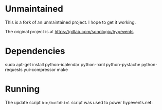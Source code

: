 Unmaintained
============

This is a fork of an unmaintained project. I hope to get it working.

The original project is at https://gitlab.com/sonologic/hypevents

Dependencies
============

sudo apt-get install python-icalendar python-lxml python-pystache python-requests yui-compressor make


Running
=======

The update script `bin/buildhtml` script was used to power hypevents.net:
